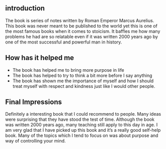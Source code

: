 ## introduction
The book is series of notes written by Roman Emperor Marcus Aurelius. This book was never meant to be published to the world yet this is one of the most famous books when it comes to stoicism. It baffles me how many problems he had are so relatable even if it was written 2000 years ago by one of the most successful and powerful man in history. 

## How has it helped me
 - The book has helped me to bring more purpose in life
 - The book has helped to try to think a bit more before I say anything
 - The book has shown me the importance of myself and how I should treat myself with respect and kindness just like I would other people. 
## Final Impressions
Definitely a interesting book that I could recommend to people. Many ideas were surprising that they have stood the test of time. Although the book was written 2000 years ago, many teaching still apply to this day in age. I am very glad that I have picked up this book and it’s a really good self-help book. Many of the topics which I tend to focus on was about purpose and way of controlling your mind.